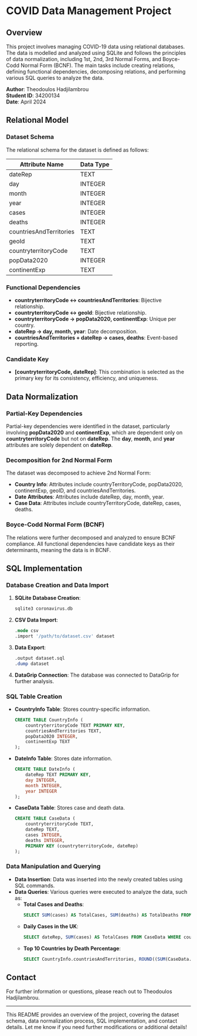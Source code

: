 # COVID Data Management Project

## Overview
This project involves managing COVID-19 data using relational databases. The data is modelled and analyzed using SQLite and follows the principles of data normalization, including 1st, 2nd, 3rd Normal Forms, and Boyce-Codd Normal Form (BCNF). The main tasks include creating relations, defining functional dependencies, decomposing relations, and performing various SQL queries to analyze the data.

**Author**: Theodoulos Hadjilambrou  
**Student ID**: 34200134  
**Date**: April 2024

## Relational Model

### Dataset Schema
The relational schema for the dataset is defined as follows:

| Attribute Name            | Data Type   |
|---------------------------|-------------|
| dateRep                   | TEXT        |
| day                       | INTEGER     |
| month                     | INTEGER     |
| year                      | INTEGER     |
| cases                     | INTEGER     |
| deaths                    | INTEGER     |
| countriesAndTerritories   | TEXT        |
| geoId                     | TEXT        |
| countryterritoryCode      | TEXT        |
| popData2020               | INTEGER     |
| continentExp              | TEXT        |

### Functional Dependencies
- **countryterritoryCode ↔ countriesAndTerritories**: Bijective relationship.
- **countryterritoryCode ↔ geoId**: Bijective relationship.
- **countryterritoryCode → popData2020, continentExp**: Unique per country.
- **dateRep → day, month, year**: Date decomposition.
- **countriesAndTerritories + dateRep → cases, deaths**: Event-based reporting.

### Candidate Key
- **[countryterritoryCode, dateRep]**: This combination is selected as the primary key for its consistency, efficiency, and uniqueness.

## Data Normalization

### Partial-Key Dependencies
Partial-key dependencies were identified in the dataset, particularly involving **popData2020** and **continentExp**, which are dependent only on **countryterritoryCode** but not on **dateRep**. The **day**, **month**, and **year** attributes are solely dependent on **dateRep**.

### Decomposition for 2nd Normal Form
The dataset was decomposed to achieve 2nd Normal Form:
- **Country Info**: Attributes include countryTerritoryCode, popData2020, continentExp, geoID, and countriesAndTerritories.
- **Date Attributes**: Attributes include dateRep, day, month, year.
- **Case Data**: Attributes include countryTerritoryCode, dateRep, cases, deaths.

### Boyce-Codd Normal Form (BCNF)
The relations were further decomposed and analyzed to ensure BCNF compliance. All functional dependencies have candidate keys as their determinants, meaning the data is in BCNF.

## SQL Implementation

### Database Creation and Data Import
1. **SQLite Database Creation**:
    ```bash
    sqlite3 coronavirus.db
    ```
2. **CSV Data Import**:
    ```sql
    .mode csv
    .import '/path/to/dataset.csv' dataset
    ```
3. **Data Export**:
    ```sql
    .output dataset.sql
    .dump dataset
    ```
4. **DataGrip Connection**: The database was connected to DataGrip for further analysis.

### SQL Table Creation
- **CountryInfo Table**: Stores country-specific information.
  ```sql
  CREATE TABLE CountryInfo (
      countryterritoryCode TEXT PRIMARY KEY,
      countriesAndTerritories TEXT,
      popData2020 INTEGER,
      continentExp TEXT
  );
  ```

- **DateInfo Table**: Stores date information.
  ```sql
  CREATE TABLE DateInfo (
      dateRep TEXT PRIMARY KEY,
      day INTEGER,
      month INTEGER,
      year INTEGER
  );
  ```

- **CaseData Table**: Stores case and death data.
  ```sql
  CREATE TABLE CaseData (
      countryterritoryCode TEXT,
      dateRep TEXT,
      cases INTEGER,
      deaths INTEGER,
      PRIMARY KEY (countryterritoryCode, dateRep)
  );
  ```

### Data Manipulation and Querying
- **Data Insertion**: Data was inserted into the newly created tables using SQL commands.
- **Data Queries**: Various queries were executed to analyze the data, such as:
  - **Total Cases and Deaths**:
    ```sql
    SELECT SUM(cases) AS TotalCases, SUM(deaths) AS TotalDeaths FROM CaseData;
    ```
  - **Daily Cases in the UK**:
    ```sql
    SELECT dateRep, SUM(cases) AS TotalCases FROM CaseData WHERE countryterritoryCode = 'GBR' GROUP BY dateRep ORDER BY dateRep;
    ```
  - **Top 10 Countries by Death Percentage**:
    ```sql
    SELECT CountryInfo.countriesAndTerritories, ROUND((SUM(CaseData.deaths) * 100.0 / SUM(CaseData.cases)), 2) AS DeathPercentage FROM CaseData JOIN CountryInfo ON CaseData.countryterritoryCode = CountryInfo.countryterritoryCode GROUP BY CountryInfo.countriesAndTerritories ORDER BY DeathPercentage DESC LIMIT 10;
    ```

## Contact
For further information or questions, please reach out to Theodoulos Hadjilambrou.

---

This README provides an overview of the project, covering the dataset schema, data normalization process, SQL implementation, and contact details. Let me know if you need further modifications or additional details!

